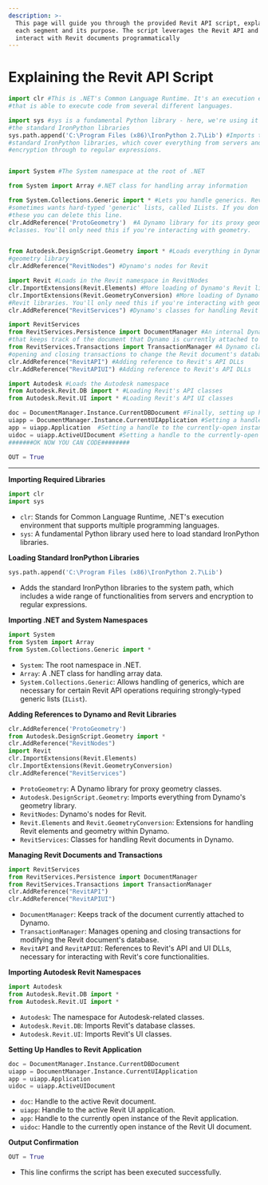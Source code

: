 ```yaml
---
description: >-
  This page will guide you through the provided Revit API script, explaining
  each segment and its purpose. The script leverages the Revit API and Dynamo to
  interact with Revit documents programmatically
---
```


# Explaining the Revit API Script

```python
import clr #This is .NET's Common Language Runtime. It's an execution environment
#that is able to execute code from several different languages.

import sys #sys is a fundamental Python library - here, we're using it to load in
#the standard IronPython libraries
sys.path.append('C:\Program Files (x86)\IronPython 2.7\Lib') #Imports the
#standard IronPython libraries, which cover everything from servers and
#encryption through to regular expressions.


import System #The System namespace at the root of .NET

from System import Array #.NET class for handling array information

from System.Collections.Generic import * #Lets you handle generics. Revit's API
#sometimes wants hard-typed 'generic' lists, called ILists. If you don't need
#these you can delete this line.
clr.AddReference('ProtoGeometry')  #A Dynamo library for its proxy geometry
#classes. You'll only need this if you're interacting with geometry.


from Autodesk.DesignScript.Geometry import * #Loads everything in Dynamo's
#geometry library
clr.AddReference("RevitNodes") #Dynamo's nodes for Revit

import Revit #Loads in the Revit namespace in RevitNodes
clr.ImportExtensions(Revit.Elements) #More loading of Dynamo's Revit libraries
clr.ImportExtensions(Revit.GeometryConversion) #More loading of Dynamo's
#Revit libraries. You'll only need this if you're interacting with geometry.
clr.AddReference("RevitServices") #Dynamo's classes for handling Revit documents

import RevitServices 
from RevitServices.Persistence import DocumentManager #An internal Dynamo class
#that keeps track of the document that Dynamo is currently attached to
from RevitServices.Transactions import TransactionManager #A Dynamo class for
#opening and closing transactions to change the Revit document's database
clr.AddReference("RevitAPI") #Adding reference to Revit's API DLLs
clr.AddReference("RevitAPIUI") #Adding reference to Revit's API DLLs

import Autodesk #Loads the Autodesk namespace
from Autodesk.Revit.DB import * #Loading Revit's API classes
from Autodesk.Revit.UI import * #Loading Revit's API UI classes  

doc = DocumentManager.Instance.CurrentDBDocument #Finally, setting up handles to the active Revit document
uiapp = DocumentManager.Instance.CurrentUIApplication #Setting a handle to the active Revit UI document
app = uiapp.Application  #Setting a handle to the currently-open instance of the Revit application
uidoc = uiapp.ActiveUIDocument #Setting a handle to the currently-open instance of the Revit UI application
#######OK NOW YOU CAN CODE########

OUT = True
```

***

**Importing Required Libraries**

```python
import clr
import sys
```

* `clr`: Stands for Common Language Runtime, .NET's execution environment that supports multiple programming languages.
* `sys`: A fundamental Python library used here to load standard IronPython libraries.

**Loading Standard IronPython Libraries**

```python
sys.path.append('C:\Program Files (x86)\IronPython 2.7\Lib')
```

* Adds the standard IronPython libraries to the system path, which includes a wide range of functionalities from servers and encryption to regular expressions.

**Importing .NET and System Namespaces**

```python
import System
from System import Array
from System.Collections.Generic import *
```

* `System`: The root namespace in .NET.
* `Array`: A .NET class for handling array data.
* `System.Collections.Generic`: Allows handling of generics, which are necessary for certain Revit API operations requiring strongly-typed generic lists (`IList`).

**Adding References to Dynamo and Revit Libraries**

```python
clr.AddReference('ProtoGeometry')
from Autodesk.DesignScript.Geometry import *
clr.AddReference("RevitNodes")
import Revit
clr.ImportExtensions(Revit.Elements)
clr.ImportExtensions(Revit.GeometryConversion)
clr.AddReference("RevitServices")
```

* `ProtoGeometry`: A Dynamo library for proxy geometry classes.
* `Autodesk.DesignScript.Geometry`: Imports everything from Dynamo's geometry library.
* `RevitNodes`: Dynamo's nodes for Revit.
* `Revit.Elements` and `Revit.GeometryConversion`: Extensions for handling Revit elements and geometry within Dynamo.
* `RevitServices`: Classes for handling Revit documents in Dynamo.

**Managing Revit Documents and Transactions**

```python
import RevitServices 
from RevitServices.Persistence import DocumentManager
from RevitServices.Transactions import TransactionManager
clr.AddReference("RevitAPI")
clr.AddReference("RevitAPIUI")
```

* `DocumentManager`: Keeps track of the document currently attached to Dynamo.
* `TransactionManager`: Manages opening and closing transactions for modifying the Revit document's database.
* `RevitAPI` and `RevitAPIUI`: References to Revit's API and UI DLLs, necessary for interacting with Revit's core functionalities.

**Importing Autodesk Revit Namespaces**

```python
import Autodesk
from Autodesk.Revit.DB import *
from Autodesk.Revit.UI import *
```

* `Autodesk`: The namespace for Autodesk-related classes.
* `Autodesk.Revit.DB`: Imports Revit's database classes.
* `Autodesk.Revit.UI`: Imports Revit's UI classes.

**Setting Up Handles to Revit Application**

```python
doc = DocumentManager.Instance.CurrentDBDocument
uiapp = DocumentManager.Instance.CurrentUIApplication
app = uiapp.Application
uidoc = uiapp.ActiveUIDocument
```

* `doc`: Handle to the active Revit document.
* `uiapp`: Handle to the active Revit UI application.
* `app`: Handle to the currently open instance of the Revit application.
* `uidoc`: Handle to the currently open instance of the Revit UI document.

**Output Confirmation**

```python
OUT = True
```

* This line confirms the script has been executed successfully.
